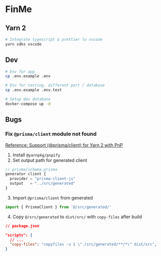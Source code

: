 # FinMe

## Yarn 2

```bash
# Integrate typescript & prettier to vscode
yarn sdks vscode
```

## Dev

```bash
# Env for app
cp .env.example .env

# Env for testing, different port / database
cp .env.example .env.test

# Setup dev database
docker-compose up -d
```

## Bugs

### Fix `@prisma/client` module not found

[Reference: Support (@prisma/client) for Yarn 2 with PnP](https://github.com/prisma/prisma/issues/1439)

1. Install `@yarnpkg/pnpify`
2. Set output path for generated client

```javascript
// prisma/schema.prisma
generator client {
  provider = "prisma-client-js"
  output   = "../src/generated"
}
```

3. Import `@prisma/client` from generated

```javascript
import { PrismaClient } from '@/src/generated/'
```

4. Copy `@/src/generated` to `dist/src/` with `copy-files` after build

```json
// package.json

"scripts": {
  // ...
  "copy-files": "copyfiles -u 1 \"./src/generated/**/*\" dist/src",
}
```
